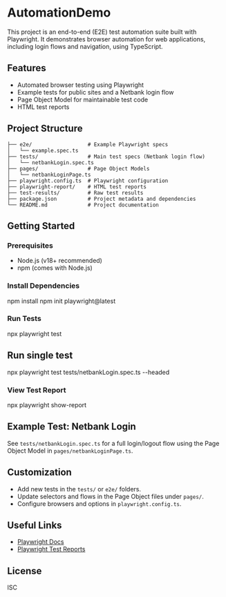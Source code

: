 # AutomationDemo

This project is an end-to-end (E2E) test automation suite built with Playwright. It demonstrates browser automation for web applications, including login flows and navigation, using TypeScript.

## Features
- Automated browser testing using Playwright
- Example tests for public sites and a Netbank login flow
- Page Object Model for maintainable test code
- HTML test reports

## Project Structure
```
├── e2e/                  # Example Playwright specs
│   └── example.spec.ts
├── tests/                # Main test specs (Netbank login flow)
│   └── netbankLogin.spec.ts
├── pages/                # Page Object Models
│   └── netbankLoginPage.ts
├── playwright.config.ts  # Playwright configuration
├── playwright-report/    # HTML test reports
├── test-results/         # Raw test results
├── package.json          # Project metadata and dependencies
└── README.md             # Project documentation
```

## Getting Started
### Prerequisites
- Node.js (v18+ recommended)
- npm (comes with Node.js)

### Install Dependencies
npm install
npm init playwright@latest


### Run Tests
npx playwright test

## Run single test
npx playwright test tests/netbankLogin.spec.ts --headed


### View Test Report
npx playwright show-report


## Example Test: Netbank Login
See `tests/netbankLogin.spec.ts` for a full login/logout flow using the Page Object Model in `pages/netbankLoginPage.ts`.

## Customization
- Add new tests in the `tests/` or `e2e/` folders.
- Update selectors and flows in the Page Object files under `pages/`.
- Configure browsers and options in `playwright.config.ts`.

## Useful Links
- [Playwright Docs](https://playwright.dev/docs/intro)
- [Playwright Test Reports](https://playwright.dev/docs/test-reporters)

## License
ISC
